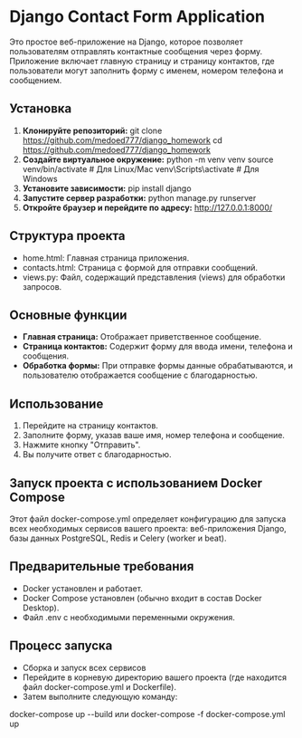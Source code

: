 # Django Contact Form Application

Это простое веб-приложение на Django, которое позволяет пользователям отправлять контактные сообщения через форму. Приложение включает главную страницу и страницу контактов, где пользователи могут заполнить форму с именем, номером телефона и сообщением.

## Установка

1. **Клонируйте репозиторий:**
    git clone https://github.com/medoed777/django_homework
    cd https://github.com/medoed777/django_homework
2. **Создайте виртуальное окружение:**
    python -m venv venv
    source venv/bin/activate  # Для Linux/Mac
    venv\Scripts\activate     # Для Windows
3. **Установите зависимости:**
    pip install django
4. **Запустите сервер разработки:**
    python manage.py runserver
5. **Откройте браузер и перейдите по адресу:**
    http://127.0.0.1:8000/

## Структура проекта

- home.html: Главная страница приложения.
- contacts.html: Страница с формой для отправки сообщений.
- views.py: Файл, содержащий представления (views) для обработки запросов.

## Основные функции

- **Главная страница:** Отображает приветственное сообщение.
- **Страница контактов:** Содержит форму для ввода имени, телефона и сообщения.
- **Обработка формы:** При отправке формы данные обрабатываются, и пользователю отображается сообщение с благодарностью.

## Использование

1. Перейдите на страницу контактов.
2. Заполните форму, указав ваше имя, номер телефона и сообщение.
3. Нажмите кнопку "Отправить".
4. Вы получите ответ с благодарностью.

## Запуск проекта с использованием Docker Compose
Этот файл docker-compose.yml определяет конфигурацию для запуска всех необходимых сервисов вашего проекта: веб-приложения Django, базы данных PostgreSQL, Redis и Celery (worker и beat).

## Предварительные требования
- Docker установлен и работает.
- Docker Compose установлен (обычно входит в состав Docker Desktop).
- Файл .env с необходимыми переменными окружения.

## Процесс запуска

- Сборка и запуск всех сервисов
- Перейдите в корневую директорию вашего проекта (где находится файл docker-compose.yml и Dockerfile). 
- Затем выполните следующую команду:

docker-compose up --build
или
docker-compose -f docker-compose.yml up